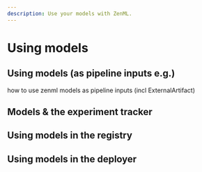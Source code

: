 ```yaml
---
description: Use your models with ZenML.
---
```


# Using models

## Using models (as pipeline inputs e.g.)

how to use zenml models as pipeline inputs (incl ExternalArtifact)

## Models & the experiment tracker


## Using models in the registry


## Using models in the deployer

